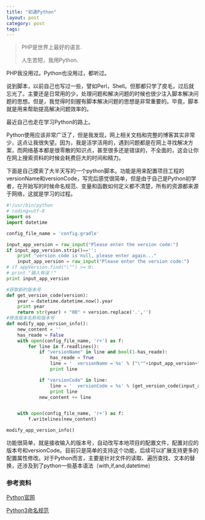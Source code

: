 ```yaml
---
title: "初遇Python"
layout: post
category: post
tags: 
---
```


> PHP是世界上最好的语言.
>
> 人生苦短，我用Python.

PHP我没用过。Python也没用过，都听过。

说到脚本，以前自己也写过一些，譬如Perl，Shell。但那都只学了皮毛，过后就忘光了。主要还是日常用的少，处理问题和解决问题的时候也很少注入脚本解决问题的思想。但是，我觉得时刻握有脚本解决问题的思想是非常重要的。毕竟，脚本就是用来帮助提高解决问题效率的。

最近自己也走在学习Python的路上。

Python使用应该非常广泛了，但是我发现，网上相关文档和完整的博客其实非常少，这点让我很失望。因为，我是活学活用的，遇到问题都是在网上寻找解决方案，而网络基本都是很零散的知识点，甚至很多还是错误的，不全面的，这会让你在网上搜索资料的时候会耗费巨大的时间和精力。

下面是自己摸索了大半天写的一个python脚本。功能是用来配置项目工程的versionName和versionCode，写完后感觉很简单，但是由于自己是Python初学者，在开始写的时候命名规范、变量和函数如何定义都不清楚，所有的资源都来源于网络，这就是学习的过程。
```python
#!/usr/bin/python
# coding=utf-8
import os
import datetime

config_file_name = 'config.gradle'

input_app_version = raw_input("Please enter the version code:")
if input_app_version.strip()=='':
    print "version code is null, please enter again..."
    input_app_version = raw_input("Please enter the version code:")
# if appVersion.find("\"") >= 0:
# print "输入有误！"
print input_app_version

#获取新的版本号
def get_version_code(version):
    year = datetime.datetime.now().year
    print year
    return str(year) + "00" + version.replace('.','')
#修改版本名称和版本号
def modify_app_version_info():
    new_content = ''
    has_reade = False
    with open(config_file_name, 'r+') as f:
        for line in f.readlines():
            if "versionName" in line and bool(1-has_reade):
                has_reade = True
                line = '  versionName = %s' % ("\""+input_app_version+"\"",) + '\n'
                print line

            if "versionCode" in line:
                line = '  versionCode = %s' % (get_version_code(input_app_version),) + '\n'
                print line
            new_content += line


    with open(config_file_name, 'r+') as f:
        f.writelines(new_content)

modify_app_version_info()

```
功能很简单，就是接收输入的版本号，自动改写本地项目的配置文件，配置对应的版本号和versionCode。目前只是简单的支持这个功能，后续可以扩展支持更多的配置属性修改。对于Python而言，主要是针对文件的读取、遍历查找、文本的替换，还涉及到了python一些基本语法（with,if,and,datetime）

### 参考资料
[Python官网](https://www.python.org/)

[Python3命名规范](http://www.imooc.com/article/19184)

